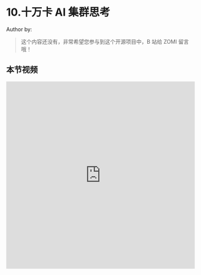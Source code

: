 <!--Copyright © ZOMI 适用于[License](https://github.com/Infrasys-AI/AIInfra)版权许可-->

# 10.十万卡 AI 集群思考

Author by: 

> 这个内容还没有，非常希望您参与到这个开源项目中，B 站给 ZOMI 留言哦！

## 本节视频

<html>
<iframe src="https://player.bilibili.com/player.html?isOutside=true&aid=113616950990761&bvid=BV16MqsYNExP&cid=25726950897&p=1&danmaku=0&t=30&autoplay=0" width="100%" height="500" scrolling="no" border="0" frameborder="no" framespacing="0" allowfullscreen="true"> </iframe>
</html>
